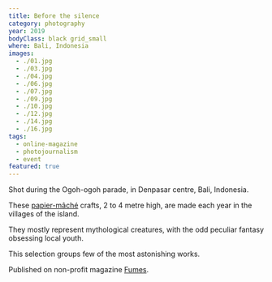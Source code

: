 ```yaml
---
title: Before the silence
category: photography
year: 2019
bodyClass: black grid_small
where: Bali, Indonesia
images:
  - ./01.jpg
  - ./03.jpg
  - ./04.jpg
  - ./06.jpg
  - ./07.jpg
  - ./09.jpg
  - ./10.jpg
  - ./12.jpg
  - ./14.jpg
  - ./16.jpg
tags:
  - online-magazine
  - photojournalism
  - event
featured: true
---
```


Shot during the Ogoh-ogoh parade, in Denpasar centre, Bali, Indonesia.

These [papier-mâché](https://en.wikipedia.org/wiki/Papier-m%C3%A2ch%C3%A9) crafts, 2 to 4 metre high,
are made each year in the villages of the island.

They mostly represent mythological creatures,
with the odd peculiar fantasy obsessing local youth.

This selection groups few of the most astonishing works.

Published on non-profit magazine [Fumes](https://fumes.junglestar.org/photo-journalism/before-the-silence/).
